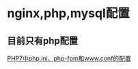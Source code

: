 # nginx,php,mysql配置
## 目前只有php配置


[PHP7中php.ini、php-fpm和www.conf的配置](http://blog.kuleyang.com/2016/04/20/PHP7中php-ini、php-fpm和www-conf的配置/)


